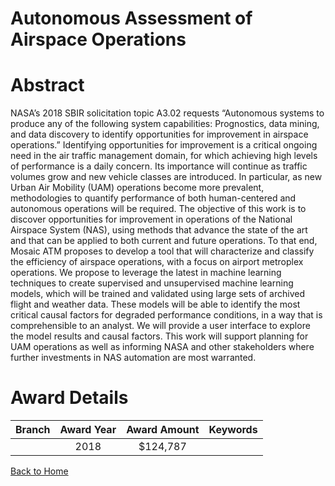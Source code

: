 
Autonomous Assessment of Airspace Operations
============================================

# Abstract


NASA’s 2018 SBIR solicitation topic A3.02 requests “Autonomous systems to produce any of the following system capabilities: Prognostics, data mining, and data discovery to identify opportunities for improvement in airspace operations.” Identifying opportunities for improvement is a critical ongoing need in the air traffic management domain, for which achieving high levels of performance is a daily concern. Its importance will continue as traffic volumes grow and new vehicle classes are introduced. In particular, as new Urban Air Mobility (UAM) operations become more prevalent, methodologies to quantify performance of both human-centered and autonomous operations will be required. The objective of this work is to discover opportunities for improvement in operations of the National Airspace System (NAS), using methods that advance the state of the art and that can be applied to both current and future operations. To that end, Mosaic ATM proposes to develop a tool that will characterize and classify the efficiency of airspace operations, with a focus on airport metroplex operations. We propose to leverage the latest in machine learning techniques to create supervised and unsupervised machine learning models, which will be trained and validated using large sets of archived flight and weather data. These models will be able to identify the most critical causal factors for degraded performance conditions, in a way that is comprehensible to an analyst. We will provide a user interface to explore the model results and causal factors. This work will support planning for UAM operations as well as informing NASA and other stakeholders where further investments in NAS automation are most warranted.  

# Award Details

|Branch|Award Year|Award Amount|Keywords|
| :---: | :---: | :---: | :---: |
||2018|$124,787||
  
  


[Back to Home](https://github.com/chrischow/dod_sbir_awards/Reports/JT/#456)
